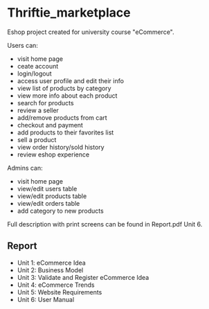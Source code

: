 # Thriftie_marketplace

Eshop project created for university course "eCommerce".


Users can:
- visit home page
- ceate account
- login/logout 
- access user profile and edit their info
- view list of products by category
- view more info about each product
- search for products
- review a seller
- add/remove products from cart
- checkout and payment
- add products to their favorites list
- sell a product
- view order history/sold history
- review eshop experience


Admins can:
- visit home page 
- view/edit users table
- view/edit products table
- view/edit orders table
- add category to new products


Full description with print screens can be found in Report.pdf Unit 6.

## Report
- Unit 1: eCommerce Idea
- Unit 2: Business Model 
- Unit 3: Validate and Register eCommerce Idea
- Unit 4: eCommerce Trends
- Unit 5: Website Requirements
- Unit 6: User Manual
